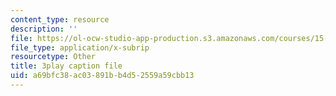 ```yaml
---
content_type: resource
description: ''
file: https://ol-ocw-studio-app-production.s3.amazonaws.com/courses/15-071-the-analytics-edge-spring-2017/a69bfc38ac03891bb4d52559a59cbb13_8p_4qP03AM0.srt
file_type: application/x-subrip
resourcetype: Other
title: 3play caption file
uid: a69bfc38-ac03-891b-b4d5-2559a59cbb13
---
```

